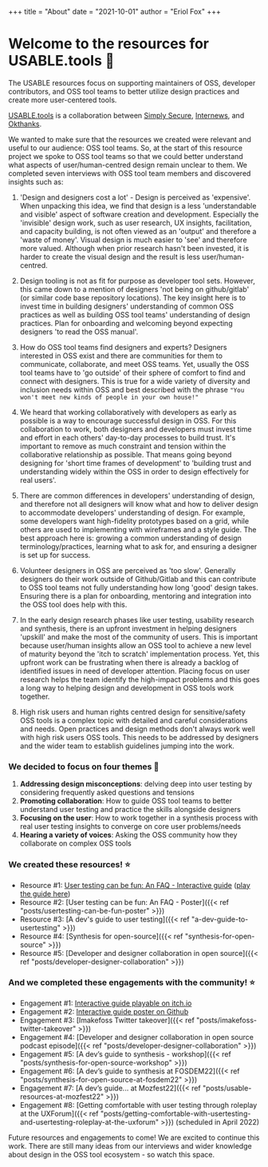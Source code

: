 +++
title = "About"
date = "2021-10-01"
author = "Eriol Fox"
+++

# Welcome to the resources for USABLE.tools 🧰

The USABLE resources focus on supporting maintainers of OSS, developer contributors, and OSS tool teams to better utilize design practices and create more user-centered tools.

[USABLE.tools](https://usable.tools/) is a collaboration between [Simply Secure](https://simplysecure.org/), [Internews](https://internews.org/), and [Okthanks](https://okthanks.com/).

We wanted to make sure that the resources we created were relevant and useful to our audience: OSS tool teams. So, at the start of this resource project we spoke to OSS tool teams so that we could better understand what aspects of user/human-centred design remain unclear to them. We completed seven interviews with OSS tool team members and discovered insights such as:

1. 'Design and designers cost a lot' - Design is perceived as 'expensive'. When unpacking this idea, we find that design is a less 'understandable and visible' aspect of software creation and development. Especially the 'invisible' design work, such as user research, UX insights, facilitation, and capacity building, is not often viewed as an 'output' and therefore a 'waste of money'. Visual design is much easier to 'see' and therefore more valued. Although when prior research hasn't been invested, it is harder to create the visual design and the result is less user/human-centred. 

2. Design tooling is not as fit for purpose as developer tool sets. However, this came down to a mention of designers 'not being on github/gitlab' (or similar code base repository locations). The key insight here is to invest time in building designers' understanding of common OSS practices as well as building OSS tool teams' understanding of design practices. Plan for onboarding and welcoming beyond expecting designers 'to read the OSS manual'.

3. How do OSS tool teams find designers and experts? Designers interested in OSS exist and there are communities for them to communicate, collaborate, and meet OSS teams. Yet, usually the OSS tool teams have to 'go outside' of their sphere of comfort to find and connect with designers. This is true for a wide variety of diversity and inclusion needs within OSS and best described with the phrase `"You won't meet new kinds of people in your own house!"`

4. We heard that working collaboratively with developers as early as possible is a way to encourage successful design in OSS. For this collaboration to work, both designers and developers must invest time and effort in each others' day-to-day processes to build trust. It's important to remove as much constraint and tension within the collaborative relationship as possible. That means going beyond designing for 'short time frames of development' to 'building trust and understanding widely within the OSS in order to design effectively for real users'.

5. There are common differences in developers' understanding of design, and therefore not all designers will know what and how to deliver design to accommodate developers' understanding of design. For example, some developers want high-fidelity prototypes based on a grid, while others are used to implementing with wireframes and a style guide. The best approach here is: growing a common understanding of design terminology/practices, learning what to ask for, and ensuring a designer is set up for success.

6. Volunteer designers in OSS are perceived as 'too slow'. Generally designers do their work outside of Github/Gitlab and this can contribute to OSS tool teams not fully understanding how long 'good' design takes. Ensuring there is a plan for onboarding, mentoring and integration into the OSS tool does help with this.

7. In the early design research phases like user testing, usability research and synthesis, there is an upfront investment in helping designers 'upskill' and make the most of the community of users. This is important because user/human insights allow an OSS tool to achieve a new level of maturity beyond the 'itch to scratch' implementation process. Yet, this upfront work can be frustrating when there is already a backlog of identified issues in need of developer attention. Placing focus on user research helps the team identify the high-impact problems and this goes a long way to helping design and development in OSS tools work together.

8. High risk users and human rights centred design for sensitive/safety OSS tools is a complex topic with detailed and careful considerations and needs. Open practices and design methods don't always work well with high risk users OSS tools. This needs to be addressed by designers and the wider team to establish guidelines jumping into the work.

### We decided to focus on four themes 🎢

1. **Addressing design misconceptions**: delving deep into user testing by considering frequently asked questions and tensions
2. **Promoting collaboration**: How to guide OSS tool teams to better understand user testing and practice the skills alongside designers
3. **Focusing on the user**: How to work together in a synthesis process with real user testing insights to converge on core user problems/needs
4. **Hearing a variety of voices**: Asking the OSS community how they collaborate on complex OSS tools


### We created these resources! ⭐

- Resource #1: [User testing can be fun: An FAQ - Interactive guide](https://github.com/simplysecure/usable-user-testing-can-be-fun) ([play the guide here](https://usable.itch.io/user-testing-can-be-fun-a-guide-for-oss-developers-and-tool-teams-on-how-to-user))
- Resource #2: [User testing can be fun: An FAQ - Poster]({{< ref "posts/usertesting-can-be-fun-poster" >}})
- Resource #3: [A dev's guide to user testing]({{< ref "a-dev-guide-to-usertesting" >}})
- Resource #4: [Synthesis for open-source]({{< ref "synthesis-for-open-source" >}})
- Resource #5: [Developer and designer collaboration in open source]({{< ref "posts/developer-designer-collaboration" >}})

### And we completed these engagements with the community! ⭐

- Engagement #1: [Interactive guide playable on itch.io](https://usable.itch.io/user-testing-can-be-fun-a-guide-for-oss-developers-and-tool-teams-on-how-to-user)
- Engagement #2: [Interactive guide poster on Github](https://github.com/simplysecure/usable-user-testing-can-be-fun-poster)
- Engagement #3: [Imakefoss Twitter takeover]({{< ref "posts/imakefoss-twitter-takeover" >}})
- Engagement #4: [Developer and designer collaboration in open source podcast episode]({{< ref "posts/developer-designer-collaboration" >}})
- Engagement #5: [A dev’s guide to synthesis - workshop]({{< ref "posts/synthesis-for-open-source-workshop" >}})
- Engagement #6: [A dev’s guide to synthesis at FOSDEM22]({{< ref "posts/synthesis-for-open-source-at-fosdem22" >}})
- Engagement #7: [A dev’s guide... at Mozfest22]({{< ref "posts/usable-resources-at-mozfest22" >}})
- Engagement #8: [Getting comfortable with user testing through roleplay at the UXForum]({{< ref "posts/getting-comfortable-with-usertesting-and-usertesting-roleplay-at-the-uxforum" >}}) (scheduled in April 2022)


Future resources and engagements to come! We are excited to continue this work. There are still many ideas from our interviews and wider knowledge about design in the OSS tool ecosystem - so watch this space.
